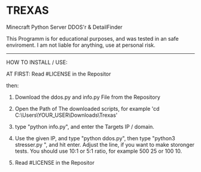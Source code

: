 # TREXAS
Minecraft Python Server DDOS'r &amp; DetailFinder

This Programm is for educational purposes, and was tested in an safe enviroment.
I am not liable for anything, use at personal risk.

----

HOW TO INSTALL / USE:

AT FIRST: Read #LICENSE in the Repositor

then:

1. Download the ddos.py and info.py File from the Repository

2. Open the Path of The downloaded scripts, for example 'cd C:\Users\YOUR_USER\Downloads\Trexas'

3. type "python info.py", and enter the Targets IP / domain.

4. Use the given IP, and type "python ddos.py", then type "python3 stresser.py <IP> <PORT> <SOCKETS> <THREADS>", and hit enter.
   Adjust the <SOCKETS> <THREADS> line, if you want to make storonger tests. You should use 10:1 or 5:1 ratio, for example 500 25
   or 100 10.

5. Read #LICENSE in the Repositor

